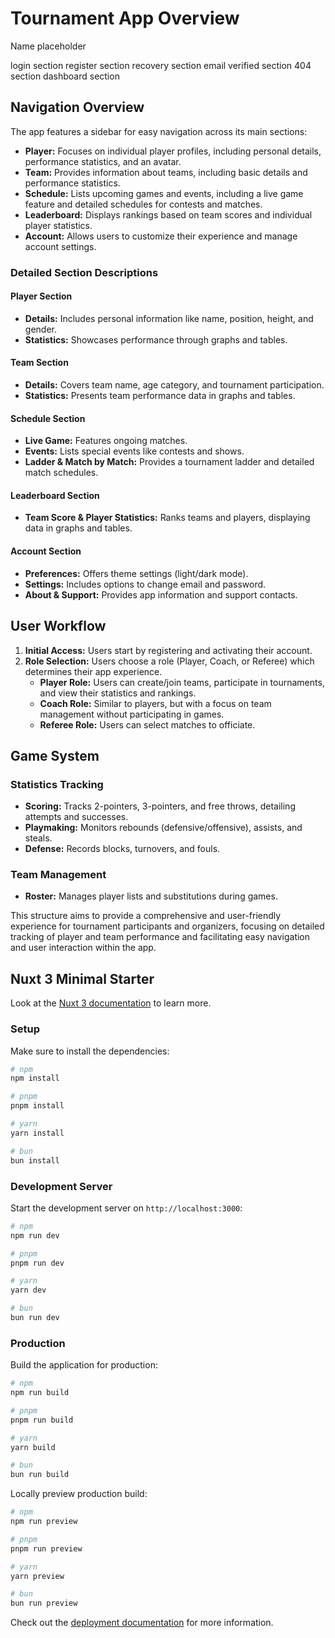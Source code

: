 # Tournament App Overview

Name placeholder

login section
register section
recovery section
email verified section
404 section
dashboard section

## Navigation Overview

The app features a sidebar for easy navigation across its main sections:

- **Player:** Focuses on individual player profiles, including personal details, performance statistics, and an avatar.
- **Team:** Provides information about teams, including basic details and performance statistics.
- **Schedule:** Lists upcoming games and events, including a live game feature and detailed schedules for contests and matches.
- **Leaderboard:** Displays rankings based on team scores and individual player statistics.
- **Account:** Allows users to customize their experience and manage account settings.

### Detailed Section Descriptions

#### Player Section

- **Details:** Includes personal information like name, position, height, and gender.
- **Statistics:** Showcases performance through graphs and tables.

#### Team Section

- **Details:** Covers team name, age category, and tournament participation.
- **Statistics:** Presents team performance data in graphs and tables.

#### Schedule Section

- **Live Game:** Features ongoing matches.
- **Events:** Lists special events like contests and shows.
- **Ladder & Match by Match:** Provides a tournament ladder and detailed match schedules.

#### Leaderboard Section

- **Team Score & Player Statistics:** Ranks teams and players, displaying data in graphs and tables.

#### Account Section

- **Preferences:** Offers theme settings (light/dark mode).
- **Settings:** Includes options to change email and password.
- **About & Support:** Provides app information and support contacts.

## User Workflow

1. **Initial Access:** Users start by registering and activating their account.
2. **Role Selection:** Users choose a role (Player, Coach, or Referee) which determines their app experience.
   - **Player Role:** Users can create/join teams, participate in tournaments, and view their statistics and rankings.
   - **Coach Role:** Similar to players, but with a focus on team management without participating in games.
   - **Referee Role:** Users can select matches to officiate.

## Game System

### Statistics Tracking

- **Scoring:** Tracks 2-pointers, 3-pointers, and free throws, detailing attempts and successes.
- **Playmaking:** Monitors rebounds (defensive/offensive), assists, and steals.
- **Defense:** Records blocks, turnovers, and fouls.

### Team Management

- **Roster:** Manages player lists and substitutions during games.

This structure aims to provide a comprehensive and user-friendly experience for tournament participants and organizers, focusing on detailed tracking of player and team performance and facilitating easy navigation and user interaction within the app.

## Nuxt 3 Minimal Starter

Look at the [Nuxt 3 documentation](https://nuxt.com/docs/getting-started/introduction) to learn more.

### Setup

Make sure to install the dependencies:

```bash
# npm
npm install

# pnpm
pnpm install

# yarn
yarn install

# bun
bun install
```

### Development Server

Start the development server on `http://localhost:3000`:

```bash
# npm
npm run dev

# pnpm
pnpm run dev

# yarn
yarn dev

# bun
bun run dev
```

### Production

Build the application for production:

```bash
# npm
npm run build

# pnpm
pnpm run build

# yarn
yarn build

# bun
bun run build
```

Locally preview production build:

```bash
# npm
npm run preview

# pnpm
pnpm run preview

# yarn
yarn preview

# bun
bun run preview
```

Check out the [deployment documentation](https://nuxt.com/docs/getting-started/deployment) for more information.
